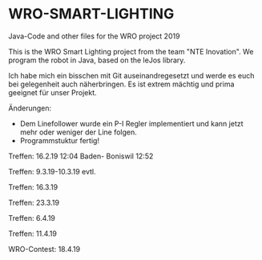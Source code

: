 # WRO-SMART-LIGHTING
Java-Code and other files for the WRO project 2019

This is the WRO Smart Lighting project from the team "NTE Inovation". We program the robot in Java, based on the leJos library.

Ich habe mich ein bisschen mit Git auseinandregesetzt und werde es euch bei gelegenheit auch näherbringen. Es ist extrem mächtig und prima geeignet für unser Projekt. 

Änderungen:
  - Dem Linefollower wurde ein P-I Regler implementiert und kann jetzt mehr oder weniger der Line folgen.
  - Programmstuktur fertig!
  
Treffen:  16.2.19 12:04 Baden- Boniswil 12:52

Treffen:  9.3.19-10.3.19 evtl.  

Treffen:  16.3.19 

Treffen:  23.3.19

Treffen:  6.4.19

Treffen:  11.4.19

WRO-Contest: 18.4.19
